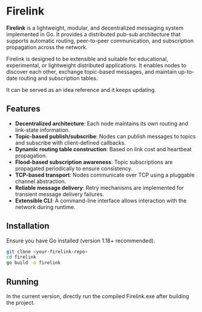 # Firelink

**Firelink** is a lightweight, modular, and decentralized messaging system implemented in Go. It provides a distributed pub-sub architecture that supports automatic routing, peer-to-peer communication, and subscription propagation across the network.

Firelink is designed to be extensible and suitable for educational, experimental, or lightweight distributed applications. It enables nodes to discover each other, exchange topic-based messages, and maintain up-to-date routing and subscription tables.

It can be served as an idea reference and it keeps updating.

## Features

- **Decentralized architecture**: Each node maintains its own routing and link-state information.
- **Topic-based publish/subscribe**: Nodes can publish messages to topics and subscribe with client-defined callbacks.
- **Dynamic routing table construction**: Based on link cost and heartbeat propagation.
- **Flood-based subscription awareness**: Topic subscriptions are propagated periodically to ensure consistency.
- **TCP-based transport**: Nodes communicate over TCP using a pluggable channel abstraction.
- **Reliable message delivery**: Retry mechanisms are implemented for transient message delivery failures.
- **Extensible CLI**: A command-line interface allows interaction with the network during runtime.

## Installation

Ensure you have Go installed (version 1.18+ recommended).

```bash
git clone <your-firelink-repo>
cd firelink
go build -o firelink
```

## Running

In the current version, directly run the compiled Firelink.exe after building the project.
